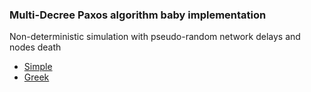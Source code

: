 ### Multi-Decree Paxos algorithm baby implementation
Non-deterministic simulation with pseudo-random network delays and nodes death
+ [Simple](https://lamport.azurewebsites.net/pubs/paxos-simple.pdf)
+ [Greek](https://lamport.azurewebsites.net/pubs/lamport-paxos.pdf)
